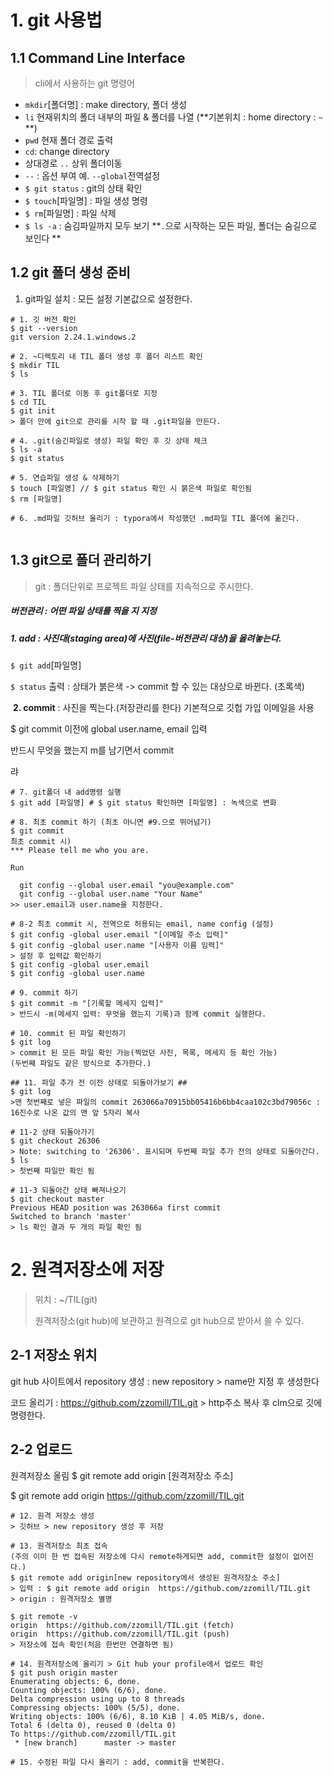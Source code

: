 # 1. git 사용법



## 1.1 Command Line Interface

> cli에서 사용하는 git 명령어 

- `mkdir`[폴더명] : make directory, 폴더 생성 
- `li` 현재위치의 폴더 내부의 파일 & 폴더를 나열  (**기본위치 : home directory : `~` **)
- `pwd` 현재 폴더 경로 출력 
- `cd`: change directory 
- 상대경로  `..` 상위 폴더이동
- `--` : 옵션 부여  예. `--global`전역설정
- `$ git status` : git의  상태 확인
- `$ touch`[파일명] : 파일 생성 명령
- `$ rm`[파일명] : 파일 삭제
- `$ ls -a` : 숨김파일까지 모두 보기 **`.`으로 시작하는 모든 파일, 폴더는 숨길으로 보인다 **



## 1.2 git 폴더 생성 준비

1. git파일 설치 : 모든 설정 기본값으로 설정한다. 

```shell
# 1. 깃 버전 확인
$ git --version
git version 2.24.1.windows.2
    
# 2. ~디렉토리 내 TIL 폴더 생성 후 폴더 리스트 확인 
$ mkdir TIL
$ ls

# 3. TIL 폴더로 이동 후 git폴더로 지정
$ cd TIL
$ git init 
> 폴더 안에 git으로 관리를 시작 할 때 .git파일을 만든다. 

# 4. .git(숨긴파일로 생성) 파일 확인 후 깃 상태 체크 
$ ls -a    
$ git status

# 5. 연습파일 생성 & 삭제하기 
$ touch [파일명] // $ git status 확인 시 붉은색 파일로 확인됨 
$ rm [파일명]
    
# 6. .md파일 깃허브 올리기 : typora에서 작성했던 .md파일 TIL 폴더에 옮긴다. 
    
```



## 1.3 git으로 폴더 관리하기

> git : 폴더단위로 프로젝트 파일 상태를 지속적으로 주시한다. 

##### 버전관리 : 어떤 파일 상태를 찍을 지 지정



##### 	1. **add** : 사진대(staging area)에 사진(file-버전관리 대상)을 올려놓는다.

`$ git add`[파일명]

`$ status` 출력 : 상태가 붉은색 -> commit 할 수 있는 대상으로 바뀐다. (초록색)

​	**2. commit** : 사진을 찍는다.(저장관리를 한다) 기본적으로 깃헙 가입 이메일을 사용 

$ git commit 이전에 global user.name, email 입력

반드시 무엇을 했는지 m를 남기면서 commit

랴

``` shell
# 7. git폴더 내 add명령 실행
$ git add [파일명] # $ git status 확인하면 [파일명] : 녹색으로 변화

# 8. 최초 commit 하기 (최초 아니면 #9.으로 뛰어넘기)
$ git commit
최초 commit 시)
*** Please tell me who you are.

Run

  git config --global user.email "you@example.com"
  git config --global user.name "Your Name"
>> user.email과 user.name을 지정한다. 

# 8-2 최초 commit 시, 전역으로 허용되는 email, name config (설정)
$ git config -global user.email "[이메일 주소 입력]"
$ git config -global user.name "[사용자 이름 임력]"
> 설정 후 입력값 확인하기 
$ git config -global user.email 
$ git config -global user.name

# 9. commit 하기 
$ git commit -m "[기록할 메세지 입력]" 
> 반드시 -m(메세지 입력: 무엇을 했는지 기록)과 함께 commit 실행한다. 

# 10. commit 된 파일 확인하기 
$ git log 
> commit 된 모든 파일 확인 가능(찍었던 사진, 목록, 메세지 등 확인 가능)
(두번째 파일도 같은 방식으로 추가한다.)

## 11. 파일 추가 전 이전 상태로 되돌아가보기 ##
$ git log 
>맨 첫번째로 넣은 파일의 commit 263066a70915bb05416b6bb4caa102c3bd79056c : 16진수로 나온 값의 맨 앞 5자리 복사
    
# 11-2 상태 되돌아가기
$ git checkout 26306
> Note: switching to '26306'. 표시되며 두번째 파일 추가 전의 상태로 되돌아간다. 
$ ls 
> 첫번째 파일만 확인 됨

# 11-3 되돌아간 상태 빠져나오기 
$ git checkout master
Previous HEAD position was 263066a first commit
Switched to branch 'master'
> ls 확인 결과 두 개의 파일 확인 됨 
```





# 2. 원격저장소에 저장 

> 위치 : ~/TIL(git)
>
> 원격저장소(git hub)에 보관하고  원격으로 git hub으로 받아서 쓸 수 있다. 



## 2-1 저장소 위치 

git hub 사이트에서 repository 생성 :  new repository > name만 지정 후 생성한다

코드 올리기 : https://github.com/zzomill/TIL.git  > http주소 복사 후 clm으로 깃에 명령한다. 



## 2-2 업로드  

원격저장소 올림 $ git remote add origin [원격저장소 주소] 

$ git remote add origin  https://github.com/zzomill/TIL.git

```shell
# 12. 원격 저장소 생성
> 깃허브 > new repository 생성 후 저장

# 13. 원격저장소 최초 접속
(주의 이미 한 번 접속된 저장소에 다시 remote하게되면 add, commit한 설정이 없어진다.)
$ git remote add origin[new repository에서 생성된 원격저장소 주소]
> 입력 : $ git remote add origin  https://github.com/zzomill/TIL.git
> origin : 원격저장소 별명 
    
$ git remote -v
origin  https://github.com/zzomill/TIL.git (fetch)
origin  https://github.com/zzomill/TIL.git (push)
> 저장소에 접속 확인(처음 한번만 연결하면 됨)

# 14. 원격저장소에 올리기 > Git hub your profile에서 업로드 확인
$ git push origin master
Enumerating objects: 6, done.
Counting objects: 100% (6/6), done.
Delta compression using up to 8 threads
Compressing objects: 100% (5/5), done.
Writing objects: 100% (6/6), 8.10 KiB | 4.05 MiB/s, done.
Total 6 (delta 0), reused 0 (delta 0)
To https://github.com/zzomill/TIL.git
 * [new branch]      master -> master

# 15. 수정된 파일 다시 올리기 : add, commit을 반복한다. 

```

